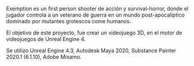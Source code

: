  Exemption es un first person shooter de acción y survival-horror, donde el jugador controla a un veterano de guerra en un mundo post-apocalíptico dominado por mutantes grotescos come humanos.
 
 El objetivo de este proyecto, fue crear un videojuego 3D, en el motor de videojuegos de Unreal Engine 4.
 
 Se utilizo Unreal Engine 4.3, Autodesk Maya 2020, Substance Painter 2020.1 (6.1.10), Adobe Mixamo.
